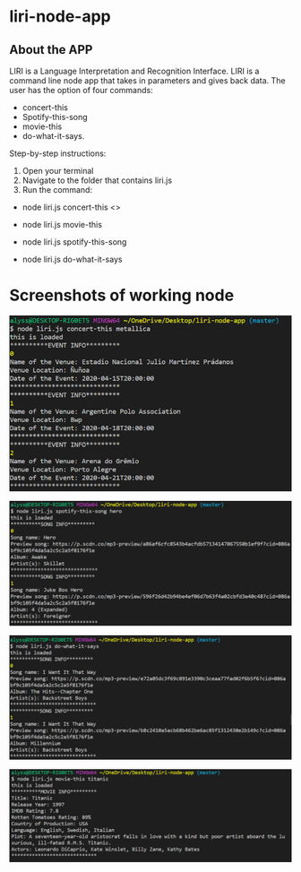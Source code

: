 # liri-node-app

## About the APP

LIRI is a Language Interpretation and Recognition Interface. LIRI is a command line node app that takes in parameters and gives back data. The user has the option of four commands: 
* concert-this 
* Spotify-this-song 
* movie-this 
* do-what-it-says.

Step-by-step instructions:
1. Open your terminal
2. Navigate to the folder that contains liri.js
3. Run the command:
* node liri.js concert-this <<name of artist or band>>
  
* node liri.js movie-this <name of movie>
  
* node liri.js spotify-this-song <name of song>
  
* node liri.js do-what-it-says


# Screenshots of working node
![](screenshots/concert-this.PNG)

![](screenshots/spotify-this.PNG)

![](screenshots/do-what-it-says.PNG)

![](screenshots/movie-this.PNG)
